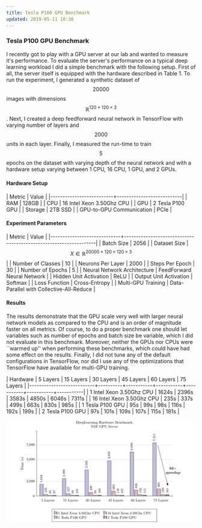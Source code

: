 ```yaml
---
title: Tesla P100 GPU Benchmark
updated: 2019-05-11 18:30
---
```


### Tesla P100 GPU Benchmark

I recently got to play with a GPU server at our lab and wanted to measure it's performance. To evaluate the server's performance on a typical deep learning workload I did a simple benchmark with the following setup. First of all, the server itself is equipped with the hardware described in Table 1. To run the experiment, I generated a synthetic dataset of $$20000$$ images with dimensions $$\mathbb{R}^{120 \times 120 \times 3}$$. Next, I created a deep feedforward neural network in TensorFlow with varying number of layers and $$2000$$ units in each layer.  Finally, I measured the run-time to train $$5$$ epochs on the dataset with varying depth of the neural network and with a hardware setup varying between 1 CPU, 16 CPU, 1 GPU, and 2 GPUs.

#### Hardware Setup

| Metric                   | Value                     |
|--------------------------+---------------------------|
| RAM                      | 128GB                     |
| CPU                      | 16 Intel Xeon 3.50Ghz CPU |
| GPU                      | 2 Tesla P100 GPU          |
| Storage                  | 2TB SSD                   |
| GPU-to-GPU Communication | PCIe                      |

#### Experiment Parameters

| Metric                      | Value                                                            |
|-----------------------------+------------------------------------------------------------------|
| Batch Size                  | 2056                                                             |
| Dataset Size                | $$X \in \mathbb{R}^{20000 \times 120 \times 120 \times 3}$$ |
| Number of Classes           | 10                                                               |
| Neurons Per Layer           | 2000                                                             |
| Steps Per Epoch             | 30                                                               |
| Number of Epochs            | 5                                                                |
| Neural Network Architecture | FeedForward Neural Network                                       |
| Hidden Unit Activation      | ReLU                                                             |
| Output Unit Activation      | Softmax                                                          |
| Loss Function               | Cross-Entropy                                                    |
| Multi-GPU Training          | Data-Parallel with Collective-All-Reduce                         |

#### Results

The results demonstrate that the GPU scale very well with larger neural network models as compared to the CPU and is an order of magnitude faster on all metrics. Of course, to do a proper benchmark one should let variables such as number of epochs and batch size be variable, which I did not evaluate in this benchmark. Moreover, neither the GPUs nor CPUs were ``warmed up'' when performing these benchmarks, which could have had some effect on the results. Finally, I did not tune any of the default configurations in TensorFlow, nor did I use any of the optimizations that TensorFlow have available for multi-GPU training.

| Hardware                  | 5 Layers | 15 Layers | 30 Layers | 45 Layers | 60 Layers | 75 Layers |
|---------------------------+----------+-----------+-----------+-----------+-----------+-----------|
| 1 Intel Xeon 3.50Ghz CPU  | 1624s    | 2396s     | 3583s     | 4850s     | 6046s     | 7311s     |
| 16 Intel Xeon 3.50Ghz CPU | 235s     | 337s      | 499s      | 663s      | 830s      | 985s      |
| 1 Tesla P100 GPU          | 95s      | 99s       | 98s       | 116s      | 192s      | 199s      |
| 2 Tesla P100 GPU          | 97s      | 101s      | 109s      | 107s      | 115s      | 181s      |

![GPU Benchmark Results](/assets/gpu_benchmark_results.png "GPU Benchmark Results")
